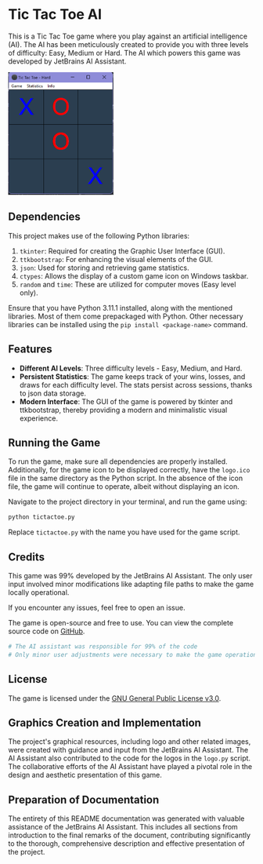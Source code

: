 # Tic Tac Toe AI

This is a Tic Tac Toe game where you play against an artificial intelligence (AI). The AI has been meticulously created
to provide you with three levels of difficulty: Easy, Medium or Hard. The AI which powers this game was developed by
JetBrains AI Assistant.

<img src="https://github.com/princessmiku/TicTacToeAI/blob/master/img/game.png" alt="drawing" height="250"/>

## Dependencies

This project makes use of the following Python libraries:

1. `tkinter`: Required for creating the Graphic User Interface (GUI).
2. `ttkbootstrap`: For enhancing the visual elements of the GUI.
3. `json`: Used for storing and retrieving game statistics.
4. `ctypes`: Allows the display of a custom game icon on Windows taskbar.
5. `random` and `time`: These are utilized for computer moves (Easy level only).

Ensure that you have Python 3.11.1 installed, along with the mentioned libraries. Most of them come prepackaged with
Python. Other necessary libraries can be installed using the `pip install <package-name>` command.

## Features

- **Different AI Levels**: Three difficulty levels - Easy, Medium, and Hard.
- **Persistent Statistics**: The game keeps track of your wins, losses, and draws for each difficulty level. The stats
  persist across sessions, thanks to json data storage.
- **Modern Interface**: The GUI of the game is powered by tkinter and ttkbootstrap, thereby providing a modern and
  minimalistic visual experience.

## Running the Game

To run the game, make sure all dependencies are properly installed. Additionally, for the game icon to be displayed
correctly, have the `logo.ico` file in the same directory as the Python script. In the absence of the icon file, the
game will continue to operate, albeit without displaying an icon.

Navigate to the project directory in your terminal, and run the game using:

```bash
python tictactoe.py
```

Replace `tictactoe.py` with the name you have used for the game script.

## Credits

This game was 99% developed by the JetBrains AI Assistant. The only user input involved minor modifications like
adapting file paths to make the game locally operational.

If you encounter any issues, feel free to open an issue.

The game is open-source and free to use. You can view the complete source code
on [GitHub](https://github.com/princessmiku/TicTacToeAI).

```python
# The AI assistant was responsible for 99% of the code
# Only minor user adjustments were necessary to make the game operational on the local system
```

## License

The game is licensed under the [GNU General Public License v3.0](https://www.gnu.org/licenses/gpl-3.0.en.html).

## Graphics Creation and Implementation

The project's graphical resources, including logo and other related images, were created with guidance and input from
the JetBrains AI Assistant. The AI Assistant also contributed to the code for the logos in the `logo.py` script. The
collaborative efforts of the AI Assistant have played a pivotal role in the design and aesthetic presentation of this
game.

## Preparation of Documentation

The entirety of this README documentation was generated with valuable assistance of the JetBrains AI Assistant. This
includes all sections from introduction to the final remarks of the document, contributing significantly to the
thorough, comprehensive description and effective presentation of the project.
